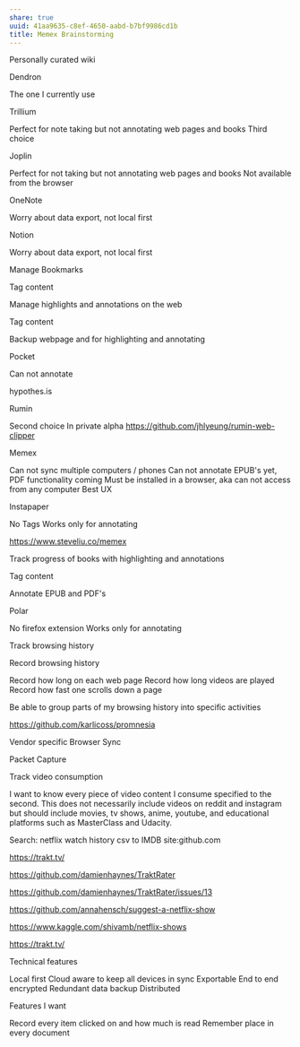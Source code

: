 ```yaml
---
share: true
uuid: 41aa9635-c8ef-4650-aabd-b7bf9986cd1b
title: Memex Brainstorming
---
```

Personally curated wiki

Dendron

The one I currently use

Trillium

Perfect for note taking but not annotating web pages and books
Third choice

Joplin

Perfect for not taking but not annotating web pages and books
Not available from the browser

OneNote

Worry about data export, not local first

Notion

Worry about data export, not local first

Manage Bookmarks

Tag content

Manage highlights and annotations on the web

Tag content

Backup webpage and for highlighting and annotating

Pocket

Can not annotate

hypothes.is

Rumin

Second choice
In private alpha
https://github.com/jhlyeung/rumin-web-clipper

Memex

Can not sync multiple computers / phones
Can not annotate EPUB's yet, PDF functionality coming
Must be installed in a browser, aka can not access from any computer
Best UX

Instapaper

No Tags
Works only for annotating

https://www.steveliu.co/memex

Track progress of books with highlighting and annotations

Tag content

Annotate EPUB and PDF's

Polar

No firefox extension
Works only for annotating

Track browsing history

Record browsing history

Record how long on each web page
Record how long videos are played
Record how fast one scrolls down a page

Be able to group parts of my browsing history into specific activities

https://github.com/karlicoss/promnesia

Vendor specific Browser Sync

Packet Capture

Track video consumption

I want to know every piece of video content I consume specified to the second. This does not necessarily include videos on reddit and instagram but should include movies, tv shows, anime, youtube, and educational platforms such as MasterClass and Udacity.

Search: netflix watch history csv to IMDB site:github.com

https://trakt.tv/

https://github.com/damienhaynes/TraktRater

https://github.com/damienhaynes/TraktRater/issues/13

https://github.com/annahensch/suggest-a-netflix-show

https://www.kaggle.com/shivamb/netflix-shows

https://trakt.tv/

Technical features

Local first
Cloud aware to keep all devices in sync
Exportable
End to end encrypted
Redundant data backup
Distributed

Features I want

Record every item clicked on and how much is read
Remember place in every document